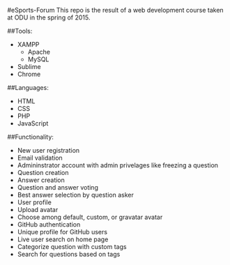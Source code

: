 #eSports-Forum
This repo is the result of a web development course taken at ODU in the spring of 2015. 

##Tools:
* XAMPP
  * Apache
  * MySQL
* Sublime
* Chrome
  
##Languages:
* HTML
* CSS
* PHP
* JavaScript

##Functionality:
* New user registration
* Email validation
* Admininstrator account with admin privelages like freezing a question
* Question creation
* Answer creation
* Question and answer voting
* Best answer selection by question asker
* User profile
* Upload avatar
* Choose among default, custom, or gravatar avatar
* GitHub authentication
* Unique profile for GitHub users
* Live user search on home page
* Categorize question with custom tags
* Search for questions based on tags

  
